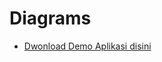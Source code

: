 # Diagrams

- [Dwonload Demo Aplikasi disini]([https://docs.flutter.dev/get-started/codelab](https://github.com/MaulanaAkbarF/gambar/blob/main/Screenrecorder-2024-01-12-13-34-25-857.mp4))
